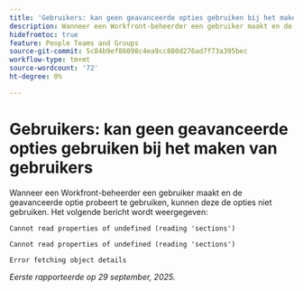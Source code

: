 ```yaml
---
title: 'Gebruikers: kan geen geavanceerde opties gebruiken bij het maken van gebruikers'
description: Wanneer een Workfront-beheerder een gebruiker maakt en de geavanceerde optie probeert te gebruiken, kunnen deze de opties niet gebruiken en wordt een foutbericht weergegeven
hidefromtoc: true
feature: People Teams and Groups
source-git-commit: 5c84b9ef86098c4ea9cc880d276ad7f73a395bec
workflow-type: tm+mt
source-wordcount: '72'
ht-degree: 0%

---
```



# Gebruikers: kan geen geavanceerde opties gebruiken bij het maken van gebruikers

Wanneer een Workfront-beheerder een gebruiker maakt en de geavanceerde optie probeert te gebruiken, kunnen deze de opties niet gebruiken. Het volgende bericht wordt weergegeven:

```
Cannot read properties of undefined (reading 'sections')

Cannot read properties of undefined (reading 'sections')

Error fetching object details
```

_Eerste rapporteerde op 29 september, 2025._
